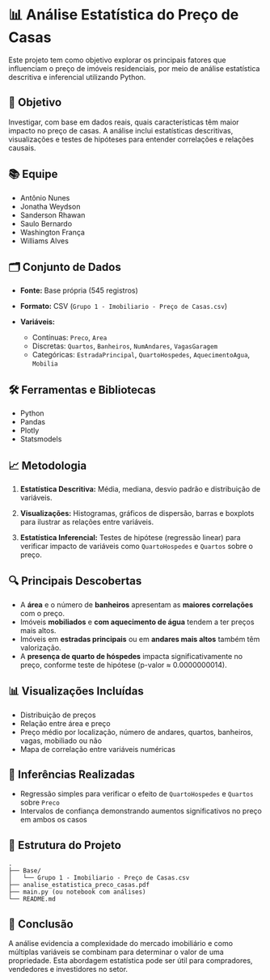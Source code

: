 # 📊 Análise Estatística do Preço de Casas

Este projeto tem como objetivo explorar os principais fatores que influenciam o preço de imóveis residenciais, por meio de análise estatística descritiva e inferencial utilizando Python.

## 🧠 Objetivo

Investigar, com base em dados reais, quais características têm maior impacto no preço de casas. A análise inclui estatísticas descritivas, visualizações e testes de hipóteses para entender correlações e relações causais.

## 📚 Equipe

* Antônio Nunes
* Jonatha Weydson
* Sanderson Rhawan
* Saulo Bernardo
* Washington França
* Williams Alves

## 🗂️ Conjunto de Dados

* **Fonte:** Base própria (545 registros)
* **Formato:** CSV (`Grupo 1 - Imobiliario - Preço de Casas.csv`)
* **Variáveis:**

  * Contínuas: `Preco`, `Area`
  * Discretas: `Quartos`, `Banheiros`, `NumAndares`, `VagasGaragem`
  * Categóricas: `EstradaPrincipal`, `QuartoHospedes`, `AquecimentoAgua`, `Mobilia`

## 🛠️ Ferramentas e Bibliotecas

* Python
* Pandas
* Plotly
* Statsmodels

## 📈 Metodologia

1. **Estatística Descritiva:**
   Média, mediana, desvio padrão e distribuição de variáveis.

2. **Visualizações:**
   Histogramas, gráficos de dispersão, barras e boxplots para ilustrar as relações entre variáveis.

3. **Estatística Inferencial:**
   Testes de hipótese (regressão linear) para verificar impacto de variáveis como `QuartoHospedes` e `Quartos` sobre o preço.

## 🔍 Principais Descobertas

* A **área** e o número de **banheiros** apresentam as **maiores correlações** com o preço.
* Imóveis **mobiliados** e **com aquecimento de água** tendem a ter preços mais altos.
* Imóveis em **estradas principais** ou em **andares mais altos** também têm valorização.
* A **presença de quarto de hóspedes** impacta significativamente no preço, conforme teste de hipótese (p-valor ≈ 0.0000000014).

## 📊 Visualizações Incluídas

* Distribuição de preços
* Relação entre área e preço
* Preço médio por localização, número de andares, quartos, banheiros, vagas, mobiliado ou não
* Mapa de correlação entre variáveis numéricas

## 🧪 Inferências Realizadas

* Regressão simples para verificar o efeito de `QuartoHospedes` e `Quartos` sobre `Preco`
* Intervalos de confiança demonstrando aumentos significativos no preço em ambos os casos

## 📁 Estrutura do Projeto

```
.
├── Base/
│   └── Grupo 1 - Imobiliario - Preço de Casas.csv
├── analise_estatistica_preco_casas.pdf
├── main.py (ou notebook com análises)
└── README.md
```

## 📌 Conclusão

A análise evidencia a complexidade do mercado imobiliário e como múltiplas variáveis se combinam para determinar o valor de uma propriedade. Esta abordagem estatística pode ser útil para compradores, vendedores e investidores no setor.

